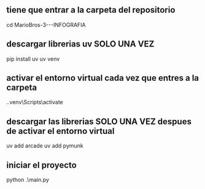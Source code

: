 ## tiene que entrar a la carpeta del repositorio 
cd MarioBros-3---INFOGRAFIA

## descargar librerias uv SOLO UNA VEZ
pip install uv
uv venv

## activar el entorno virtual cada vez que entres a la carpeta
.\.venv\Scripts\activate

## descargar las librerias SOLO UNA VEZ despues de activar el entorno virtual 
uv add arcade
uv add pymunk


## iniciar el proyecto 
python .\main.py

